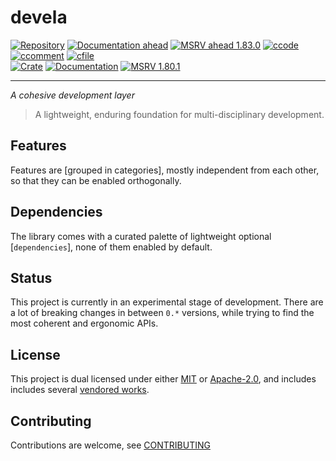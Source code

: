 # devela

[![Repository](https://flat.badgen.net/badge/github/v0.22.0/blue?icon=git)](https://github.com/andamira/devela)
[![Documentation ahead](https://flat.badgen.net/badge/docs/ahead*/blue)](https://andamira.github.io/libera/doc/devela/)
[![MSRV ahead 1.83.0](https://flat.badgen.net/badge/MSRV/1.83.0/blue)](https://releases.rs/docs/1.83.0/)
[![ccode](https://tokei.rs/b1/github/andamira/devela?category=code&style=flat-square)](https://github.com/andamira/devela)
[![ccomment](https://tokei.rs/b1/github/andamira/devela?category=comments&style=flat-square)](https://docs.rs/devela/)
[![cfile](https://tokei.rs/b1/github/andamira/devela?category=files&style=flat-square)](https://github.com/andamira/devela/tree/main/)
<br/>
[![Crate](https://img.shields.io/crates/v/devela.svg)](https://crates.io/crates/devela)
[![Documentation](https://docs.rs/devela/badge.svg)](https://docs.rs/devela/)
[![MSRV 1.80.1](https://flat.badgen.net/badge/MSRV/1.80.1/purple)](https://releases.rs/docs/1.80.1/)

---

*A cohesive development layer*

> A lightweight, enduring foundation for multi-disciplinary development.


## Features

Features are [grouped in categories], mostly independent from each other,
so that they can be enabled orthogonally.

[grouped in caregories]: https://andamira.github.io/libera/doc/devela/_info/features/index.html
<!-- WAIT: publish -->
[grouped in caregories]: https://docs.rs/devela/latest/devela/_info/features/index.html


## Dependencies

The library comes with a curated palette of lightweight optional [`dependencies`],
none of them enabled by default.

[dependencies]: https://andamira.github.io/libera/doc/devela/_dep/index.html
<!-- -->
[dependencies]: https://docs.rs/devela/latest/devela/_dep/index.html


## Status
This project is currently in an experimental stage of development.
There are a lot of breaking changes in between `0.*` versions,
while trying to find the most coherent and ergonomic APIs.


## License
This project is dual licensed under either [MIT](LICENSE-MIT)
or [Apache-2.0](LICENSE-APACHE), and includes includes several
[vendored works](DOCS/VENDORED.md).


## Contributing
Contributions are welcome, see [CONTRIBUTING](DOCS/CONTRIBUTING.md)
